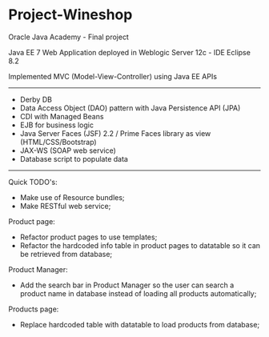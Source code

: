 # Project-Wineshop
Oracle Java Academy - Final project 

Java EE 7 Web Application deployed in Weblogic Server 12c - IDE Eclipse 8.2

Implemented MVC (Model-View-Controller) using Java EE APIs

-----------------------------------------------------------------------------------------------------------------------------------------------------------------------------------
- Derby DB
- Data Access Object (DAO) pattern with Java Persistence API (JPA)
- CDI with Managed Beans
- EJB for business logic
- Java Server Faces (JSF) 2.2 / Prime Faces library as view (HTML/CSS/Bootstrap)
- JAX-WS (SOAP web service)
- Database script to populate data

-----------------------------------------------------------------------------------------------------------------------------------------------------------------------------------

Quick TODO's:
- Make use of Resource bundles;
- Make RESTful web service;

Product page:
- Refactor product pages to use templates;
- Refactor the hardcoded info table in product pages to datatable so it can be retrieved from database;

Product Manager:
- Add the search bar in Product Manager so the user can search a product name in database instead of loading all products automatically;

Products page:
- Replace hardcoded table with datatable to load products from database;

